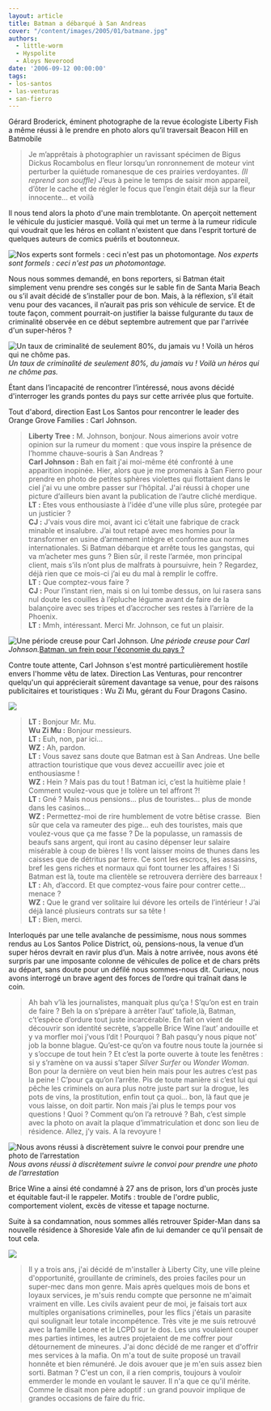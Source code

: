 ```yaml
---
layout: article
title: Batman a débarqué à San Andreas
cover: "/content/images/2005/01/batmane.jpg"
authors:
  - little-worm
  - Hyspolite
  - Aloys Neverood
date: '2006-09-12 00:00:00'
tags:
- los-santos
- las-venturas
- san-fierro
---
```


Gérard Broderick, éminent photographe de la revue écologiste Liberty Fish a même réussi à le prendre en photo alors qu’il traversait Beacon Hill en Batmobile

> Je m’apprêtais à photographier un ravissant spécimen de Bigus Dickus Rocambolus en fleur lorsqu’un ronronnement de moteur vint perturber la quiétude romanesque de ces prairies verdoyantes. _(Il reprend son souffle)_ J’eus à peine le temps de saisir mon appareil, d’ôter le cache et de régler le focus que l’engin était déjà sur la fleur innocente… et voilà

Il nous tend alors la photo d'une main tremblotante. On aperçoit nettement le véhicule du justicier masqué. Voilà qui met un terme à la rumeur ridicule qui voudrait que les héros en collant n'existent que dans l'esprit torturé de quelques auteurs de comics puérils et boutonneux.

![Nos experts sont formels : ceci n'est pas un photomontage.](/content/images/2005/01/batmobite.jpg)
_Nos experts sont formels : ceci n'est pas un photomontage._

Nous nous sommes demandé, en bons reporters, si Batman était simplement venu prendre ses congés sur le sable fin de Santa Maria Beach ou s’il avait décidé de s’installer pour de bon. Mais, à la réflexion, s’il était venu pour des vacances, il n’aurait pas pris son véhicule de service. Et de toute façon, comment pourrait-on justifier la baisse fulgurante du taux de criminalité observée en ce début septembre autrement que par l'arrivée d'un super-héros ?

![Un taux de criminalité de seulement 80%, du jamais vu ! Voilà un héros qui ne chôme pas.](/content/images/2005/01/courbe.jpg)
_Un taux de criminalité de seulement 80%, du jamais vu ! Voilà un héros qui ne chôme pas._

Étant dans l’incapacité de rencontrer l’intéressé, nous avons décidé d'interroger les grands pontes du pays sur cette arrivée plus que fortuite.

Tout d'abord, direction East Los Santos pour rencontrer le leader des Orange Grove Families : Carl Johnson.

> **Liberty Tree :** M. Johnson, bonjour. Nous aimerions avoir votre opinion sur la rumeur du moment : que vous inspire la présence de l’homme chauve-souris à San Andreas ?  
> **Carl Johnson :** Bah en fait j'ai moi-même été confronté à une apparition inopinée. Hier, alors que je me promenais à San Fierro pour prendre en photo de petites sphères violettes qui flottaient dans le ciel j'ai vu une ombre passer sur l'hôpital. J'ai réussi à choper une picture d’ailleurs bien avant la publication de l’autre cliché merdique.  
> **LT :** Etes vous enthousiaste à l'idée d'une ville plus sûre, protegée par un justicier ?  
> **CJ :** J’vais vous dire moi, avant ici c’était une fabrique de crack minable et insalubre. J’ai tout retapé avec mes homies pour la transformer en usine d’armement intègre et conforme aux normes internationales. Si Batman débarque et arrête tous les gangstas, qui va m’acheter mes guns ? Bien sûr, il reste l’armée, mon principal client, mais s’ils n’ont plus de malfrats à poursuivre, hein ? Regardez, déjà rien que ce mois-ci j’ai eu du mal à remplir le coffre.  
> **LT :** Que comptez-vous faire ?  
> **CJ :** Pour l’instant rien, mais si on lui tombe dessus, on lui rasera sans nul doute les couilles à l’épluche légume avant de faire de la balançoire avec ses tripes et d’accrocher ses restes à l’arrière de la Phoenix.  
> **LT :** Mmh, intéressant. Merci Mr. Johnson, ce fut un plaisir.

![Une période creuse pour Carl Johnson.](/content/images/2005/01/cjlemakro.jpg)
_Une période creuse pour Carl Johnson._[Batman, un frein pour l'économie du pays ?](/content/images/2005/01/batte-man.jpg)

Contre toute attente, Carl Johnson s'est montré particulièrement hostile envers l'homme vêtu de latex. Direction Las Venturas, pour rencontrer quelqu'un qui apprécierait sûrement davantage sa venue, pour des raisons publicitaires et touristiques : Wu Zi Mu, gérant du Four Dragons Casino.

![](/content/images/2005/01/wouziiii.jpg)

> **LT :** Bonjour Mr. Mu.  
> **Wu Zi Mu :** Bonjour messieurs.  
> **LT :** Euh, non, par ici…  
> **WZ :** Ah, pardon.  
> **LT :** Vous savez sans doute que Batman est à San Andreas. Une belle attraction touristique que vous devez accueillir avec joie et enthousiasme !  
> **WZ :** Hein ? Mais pas du tout ! Batman ici, c’est la huitième plaie ! Comment voulez-vous que je tolère un tel affront ?!  
> **LT :** Gné ? Mais nous pensions... plus de touristes... plus de monde dans les casinos...  
> **WZ :** Permettez-moi de rire humblement de votre bêtise crasse.&nbsp; Bien sûr que cela va rameuter des pige... euh des touristes, mais que voulez-vous que ça me fasse ? De la populasse, un ramassis de beaufs sans argent, qui iront au casino dépenser leur salaire misérable à coup de bières ! Ils vont laisser moins de thunes dans les caisses que de détritus par terre. Ce sont les escrocs, les assassins, bref les gens riches et normaux qui font tourner les affaires ! Si Batman est là, toute ma clientèle se retrouvera derrière des barreaux !  
> **LT :** Ah, d’accord. Et que comptez-vous faire pour contrer cette... menace ?  
> **WZ :** Que le grand ver solitaire lui dévore les orteils de l’intérieur ! J’ai déjà lancé plusieurs contrats sur sa tête !  
> **LT :** Bien, merci.

Interloqués par une telle avalanche de pessimisme, nous nous sommes rendus au Los Santos Police District, où, pensions-nous, la venue d’un super héros devrait en ravir plus d’un. Mais à notre arrivée, nous avons été surpris par une imposante colonne de véhicules de police et de chars prêts au départ, sans doute pour un défilé nous sommes-nous dit. Curieux, nous avons interrogé un brave agent des forces de l’ordre qui traînait dans le coin.

> Ah bah v’là les journalistes, manquait plus qu’ça ! S’qu’on est en train de faire ? Beh la on s’prépare à arrêter l’aut’ tafiole,là, Batman, c’t’espèce d’ordure tout juste incarcérable. En fait on vient de découvrir son identité secrète, s’appelle Brice Wine l’aut’ andouille et y va morfler moi j’vous l’dit ! Pourquoi ? Bah pasqu’y nous pique not’ job la bonne blague. Qu’est-ce qu’on va foutre nous toute la journée si y s’occupe de tout hein ? Et c’est la porte ouverte à toute les fenêtres : si y s’ramène on va aussi s’taper _Silver Surfer_ ou _Wonder Woman_. Bon pour la dernière on veut bien hein mais pour les autres c’est pas la peine ! C’pour ça qu’on l’arrête. Pis de toute manière si c’est lui qui pêche les criminels on aura plus notre juste part sur la drogue, les pots de vins, la prostitution, enfin tout ça quoi… bon, là faut que je vous laisse, on doit partir. Non mais j’ai plus le temps pour vos questions ! Quoi ? Comment qu’on l’a retrouvé ? Bah, c’est simple avec la photo on avait la plaque d’immatriculation et donc son lieu de résidence. Allez, j’y vais. A la revoyure !

![Nous avons réussi à discrètement suivre le convoi pour prendre une photo de l’arrestation](/content/images/2005/01/baaaaatmaaan.jpg)
_Nous avons réussi à discrètement suivre le convoi pour prendre une photo de l’arrestation_

Brice Wine a ainsi été condamné à 27 ans de prison, lors d'un procès juste et équitable faut-il le rappeler. Motifs : trouble de l'ordre public, comportement violent, excès de vitesse et tapage nocturne.

Suite à sa condamnation, nous sommes allés retrouver Spider-Man dans sa nouvelle résidence à Shoreside Vale afin de lui demander ce qu'il pensait de tout cela.

![](/content/images/2005/01/spaydeur_mac.jpg)

> Il y a trois ans, j'ai décidé de m'installer à Liberty City, une ville pleine d'opportunité, grouillante de criminels, des proies faciles pour un super-mec dans mon genre. Mais après quelques mois de bons et loyaux services, je m'suis rendu compte que personne ne m'aimait vraiment en ville. Les civils avaient peur de moi, je faisais tort aux multiples organisations criminelles, pour les flics j'étais un parasite qui soulignait leur totale incompétence. Très vite je me suis retrouvé avec la famille Leone et le LCPD sur le dos. Les uns voulaient couper mes parties intimes, les autres projetaient de me coffrer pour détournement de mineures. J'ai donc décidé de me ranger et d'offrir mes services à la mafia. On m'a tout de suite proposé un travail honnête et bien rémunéré. Je dois avouer que je m'en suis assez bien sorti. Batman ? C'est un con, il a rien compris, toujours à vouloir emmerder le monde en voulant le sauver. Il n'a que ce qu'il mérite. Comme le disait mon père adoptif : un grand pouvoir implique de grandes occasions de faire du fric.